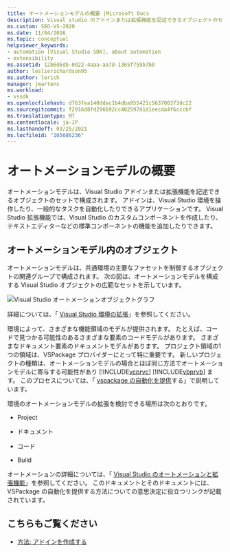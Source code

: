 ```yaml
---
title: オートメーションモデルの概要 |Microsoft Docs
description: Visual studio のアドインまたは拡張機能を記述できるオブジェクトのセットで構成される Visual Studio のオートメーションモデルについて説明します。
ms.custom: SEO-VS-2020
ms.date: 11/04/2016
ms.topic: conceptual
helpviewer_keywords:
- automation [Visual Studio SDK], about automation
- extensibility
ms.assetid: 12b6d6db-0d22-4aaa-aa7d-1365f759b7b0
author: leslierichardson95
ms.author: lerich
manager: jmartens
ms.workload:
- vssdk
ms.openlocfilehash: d763fea140ddac1b4dba955421c563700373dc22
ms.sourcegitcommit: f2916d8fd296b92cc402597d1d1eecda4f6cccbf
ms.translationtype: MT
ms.contentlocale: ja-JP
ms.lasthandoff: 03/25/2021
ms.locfileid: "105086236"
---
```

# <a name="automation-model-overview"></a>オートメーションモデルの概要
オートメーションモデルは、Visual Studio アドインまたは拡張機能を記述できるオブジェクトのセットで構成されます。 アドインは、Visual Studio 環境を操作したり、一般的なタスクを自動化したりできるアプリケーションです。 Visual Studio 拡張機能では、Visual Studio のカスタムコンポーネントを作成したり、テキストエディターなどの標準コンポーネントの機能を追加したりできます。

## <a name="objects-in-the-automation-model"></a>オートメーションモデル内のオブジェクト
 オートメーションモデルは、共通環境の主要なファセットを制御するオブジェクトの関連グループで構成されます。 次の図は、オートメーションモデルを構成する Visual Studio オブジェクトの広範なセットを示しています。

 ![Visual Studio オートメーションオブジェクトグラフ](../../extensibility/internals/media/vsvisualstudioautomationobjectchart.gif "vsVisualStudioAutomationObjectChart")

 詳細については、「 [Visual Studio 環境の拡張](/previous-versions/esk3eey8(v=vs.140))」を参照してください。

 環境によって、さまざまな機能領域のモデルが提供されます。 たとえば、コードで見つかる可能性のあるさまざまな要素のコードモデルがあります。 さまざまなドキュメント要素のドキュメントモデルがあります。 プロジェクト領域の1つの領域は、VSPackage プロバイダーにとって特に重要です。 新しいプロジェクトの種類は、オートメーションモデルの場合とほぼ同じ方法でオートメーションモデルに寄与する可能性があり [!INCLUDE[vcprvc](../../code-quality/includes/vcprvc_md.md)] [!INCLUDE[vbprvb](../../code-quality/includes/vbprvb_md.md)] ます。 このプロセスについては、「 [vspackage の自動化を提供](../../extensibility/internals/providing-automation-for-vspackages.md)する」で説明しています。

 環境のオートメーションモデルの拡張を検討できる場所は次のとおりです。

- Project

- ドキュメント

- コード

- Build

オートメーションの詳細については、「 [Visual Studio のオートメーションと拡張機能](/previous-versions/visualstudio/visual-studio-2015/extensibility/extensibility-in-visual-studio?preserve-view=true&view=vs-2015)」を参照してください。 このドキュメントとそのドキュメントには、VSPackage の自動化を提供する方法についての意思決定に役立つリンクが記載されています。

## <a name="see-also"></a>こちらもご覧ください
- [方法: アドインを作成する](/previous-versions/80493a3w(v=vs.140))